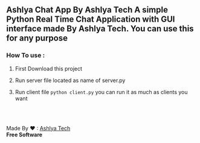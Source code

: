  
Ashlya Chat App By Ashlya Tech
A simple Python Real Time Chat Application with GUI interface  made By Ashlya Tech. You can use this for any purpose
-


### How To use : 

 1. First Download this project
 
 2. Run server file located as name of server.py
  
 
 3. Run client file  `python client.py` you can run it as much as clients you want
	


<br><br>

Made By ❤ : [Ashlya Tech](mailto:regmibishal964@gmail.com)<br>
**Free Software**

  

	 

  

